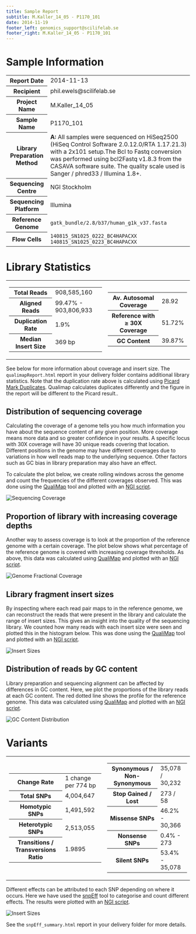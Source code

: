 ```yaml
---
title: Sample Report
subtitle: M.Kaller_14_05 - P1170_101
date: 2014-11-19
footer_left: genomics_support@scilifelab.se
footer_right: M.Kaller_14_05 - P1170_101
---
```


# Sample Information

<table>
    <tr>
        <th>Report Date</th>
        <td>2014-11-13</td>
    </tr>
    <tr>
        <th>Recipient</th>
        <td>phil.ewels@scilifelab.se</td>
    </tr>
    <tr>
        <th>Project Name</th>
        <td>M.Kaller_14_05</td>
    </tr>
    <tr>
        <th>Sample Name</th>
        <td>P1170_101</td>
    </tr>
    <tr>
        <th>Library Preparation Method</th>
        <td><strong>A:</strong> All samples were sequenced on HiSeq2500 (HiSeq Control Software 2.0.12.0/RTA 1.17.21.3) with a 2x101 setup.The Bcl to Fastq conversion was performed using bcl2Fastq v1.8.3 from the CASAVA software suite. The quality scale used is Sanger / phred33 / Illumina 1.8+.</td>
    </tr>
    <tr>
        <th>Sequencing Centre</th>
        <td>NGI Stockholm</td>
    </tr>
    <tr>
        <th>Sequencing Platform</th>
        <td>Illumina</td>
    </tr>
    <tr>
        <th>Reference Genome</th>
        <td><code>gatk_bundle/2.8/b37/human_g1k_v37.fasta</code></td>
    </tr>
    <tr>
        <th>Flow Cells</th>
        <td><code>140815_SN1025_0222_BC4HAPACXX</code><br><code>140815_SN1025_0223_BC4HAPACXX</code></td>
    </tr>
</table>

# Library Statistics

<table class="split_page">
        <tr>
            <td>
                <table class="td_rightalign">
                        <tr>
                            <th>Total Reads</th>
                            <td>908,585,160</td>
                        </tr>
                        <tr>
                            <th>Aligned Reads</th>
                            <td>99.47% -  903,806,933</td>
                        </tr>
                        <tr>
                            <th>Duplication Rate</th>
                            <td>1.9%</td>
                        </tr>
                        <tr>
                            <th>Median Insert Size</th>
                            <td>369 bp</td>
                        </tr>
                </table>
            </td>
            <td>
                <table class="td_rightalign">
                        <tr>
                            <th>Av. Autosomal Coverage</th>
                            <td>28.92</td>
                        </tr>
                        <tr>
                            <th>Reference with ≥ 30X Coverage</th>
                            <td>51.72%</td>
                        </tr>
                        <tr>
                            <th>GC Content</th>
                            <td>39.87%</td>
                        </tr>
                </table>
            </td>
        </tr>
</table>

See below for more information about coverage and insert size. The
`qualimapReport.html` report in your delivery folder contains additional library
statistics. Note that the duplication rate above is calculated using
[Picard Mark Duplicates](http://broadinstitute.github.io/picard/command-line-overview.html#MarkDuplicates).
Qualimap calculates duplicates differently and the figure in
the report will be different to the Picard result..

## Distribution of sequencing coverage
Calculating the coverage of a genome tells you how much information you have
about the sequence content of any given position. More coverage means more data
and so greater confidence in your results. A specific locus with 30X coverage
will have 30 unique reads covering that location. Different positions in the
genome may have different coverages due to variations in how well reads map to
the underlying sequence. Other factors such as GC bias in library preparation
may also have an effect.

To calculate the plot below, we create rolling windows across the genome and
count the frequencies of the different coverages observed. This was done using
the [QualiMap](http://qualimap.bioinfo.cipf.es/) tool and plotted with an
[NGI script](https://github.com/SciLifeLab/visualizations).

![Sequencing Coverage](plots/qualimap_coverage.png)

## Proportion of library with increasing coverage depths
Another way to assess coverage is to look at the proportion of the reference
genome with a certain coverage. The plot below shows what percentage of the
reference genome is covered with increasing coverage thresholds. As above, this
data was calculated using [QualiMap](http://qualimap.bioinfo.cipf.es/) and plotted
with an [NGI script](https://github.com/SciLifeLab/visualizations).

![Genome Fractional Coverage](plots/genome_fraction.png)

## Library fragment insert sizes
By inspecting where each read pair maps to in the reference genome, we can
reconstruct the reads that were present in the library and calculate the range
of insert sizes. This gives an insight into the quality of the sequencing
library. We counted how many reads with each insert size were seen and plotted
this in the histogram below. This was done using the
[QualiMap](http://qualimap.bioinfo.cipf.es/) tool and plotted with an
[NGI script](https://github.com/SciLifeLab/visualizations).

![Insert Sizes](plots/qualimap_insertsize.png)

## Distribution of reads by GC content
Library preparation and sequencing alignment can be affected by differences in
GC content. Here, we plot the proportions of the library reads at each GC
content. The red dotted line shows the profile for the reference genome. 
This data was calculated using [QualiMap](http://qualimap.bioinfo.cipf.es/)
and plotted with an [NGI script](https://github.com/SciLifeLab/visualizations).

![GC Content Distribution](plots/gc_distribution.png)

# Variants

<table class="split_page">
        <tr>
            <td>
                <table class="td_rightalign">
                        <tr>
                            <th>Change Rate</th>
                            <td>1 change per 774 bp</td>
                        </tr>
                        <tr>
                            <th>Total SNPs</th>
                            <td>4,004,647</td>
                        </tr>
                        <tr>
                            <th>Homotypic SNPs</th>
                            <td>1,491,592</td>
                        </tr>
                        <tr>
                            <th>Heterotypic SNPs</th>
                            <td>2,513,055</td>
                        </tr>
                        <tr>
                            <th>Transitions / Transversions Ratio</th>
                            <td>1.9895</td>
                        </tr>
                </table>
            </td>
            <td>
                <table class="td_rightalign">
                        <tr>
                            <th>Synonymous / Non-Synonymous</th>
                            <td>35,078 / 30,232</td>
                        </tr>
                        <tr>
                            <th>Stop Gained / Lost</th>
                            <td>273 / 58</td>
                        </tr>
                        <tr>
                            <th>Missense SNPs</th>
                            <td> 46.2%  -  30,366</td>
                        </tr>
                        <tr>
                            <th>Nonsense SNPs</th>
                            <td>0.4%  -  273</td>
                        </tr>
                        <tr>
                            <th>Silent SNPs</th>
                            <td>53.4%  -  35,078</td>
                        </tr>
                </table>
            </td>
        </tr>
</table>

Different effects can be attributed to each SNP depending on where it occurs.
Here we have used the [snpEff](http://snpeff.sourceforge.net/) tool to
categorise and count different effects. The results were plotted with an
[NGI script](https://github.com/SciLifeLab/visualizations).

![Insert Sizes](plots/snpEff_effect_regions.png)

See the `snpEff_summary.html` report in your delivery folder for more details.





